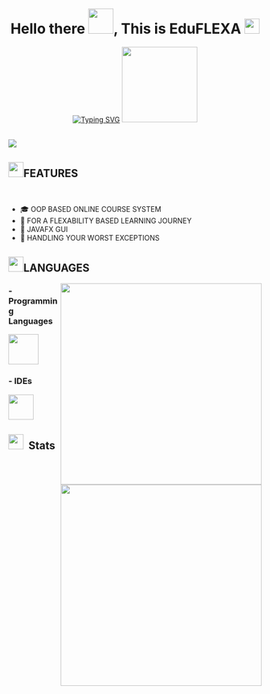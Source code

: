 <h1 align="center">Hello there <img src="https://user-images.githubusercontent.com/74038190/214644145-264f4759-7633-441e-9d67-d8dda9d50d26.gif" width="50">, This is EduFLEXA <img src="https://github.com/AhmedBakrXI/AhmedBakrXI/assets/114930002/db7b2fe1-5ff5-491c-9fec-3e13af7b3bfb" width="30"></h1>

<p align="center"><a href="https://git.io/typing-svg"><img src="https://readme-typing-svg.herokuapp.com?font=Fira+Code&pause=1000&center=true&random=false&width=435&lines=EleVate+Your+Learning+Journey;" alt="Typing SVG" /></a> <img src="https://private-user-images.githubusercontent.com/114930002/316238341-05b07571-a558-43c5-ac40-fb0be0415860.gif?jwt=eyJhbGciOiJIUzI1NiIsInR5cCI6IkpXVCJ9.eyJpc3MiOiJnaXRodWIuY29tIiwiYXVkIjoicmF3LmdpdGh1YnVzZXJjb250ZW50LmNvbSIsImtleSI6ImtleTUiLCJleHAiOjE3MTM5OTQ4MzEsIm5iZiI6MTcxMzk5NDUzMSwicGF0aCI6Ii8xMTQ5MzAwMDIvMzE2MjM4MzQxLTA1YjA3NTcxLWE1NTgtNDNjNS1hYzQwLWZiMGJlMDQxNTg2MC5naWY_WC1BbXotQWxnb3JpdGhtPUFXUzQtSE1BQy1TSEEyNTYmWC1BbXotQ3JlZGVudGlhbD1BS0lBVkNPRFlMU0E1M1BRSzRaQSUyRjIwMjQwNDI0JTJGdXMtZWFzdC0xJTJGczMlMkZhd3M0X3JlcXVlc3QmWC1BbXotRGF0ZT0yMDI0MDQyNFQyMTM1MzFaJlgtQW16LUV4cGlyZXM9MzAwJlgtQW16LVNpZ25hdHVyZT0yNWVmYTRjNDQzZDMzZjU2ZWI3ZjU0YTRkYmI3NGJhODk4MTVlMzhhYmRkY2U4MGQ5N2VlODI0NmQwNjVmZmRlJlgtQW16LVNpZ25lZEhlYWRlcnM9aG9zdCZhY3Rvcl9pZD0wJmtleV9pZD0wJnJlcG9faWQ9MCJ9.rMnNZ_lTYL8gJG5Hp485b8ZNUpcUAiSjWVXH6ew8cNE" width="150">  </p>
<br>
<img src="https://user-images.githubusercontent.com/74038190/212284100-561aa473-3905-4a80-b561-0d28506553ee.gif">
<h2><img src="https://user-images.githubusercontent.com/74038190/221352989-518609ab-b4d1-459e-929f-a08cd2bd9b3c.gif" width="30">FEATURES</h2>
<br>


- 🎓 OOP BASED ONLINE COURSE SYSTEM
- 🌱 FOR A FLEXABILITY BASED LEARNING JOURNEY
- 🎨 JAVAFX GUI
- 🔭 HANDLING YOUR WORST EXCEPTIONS

<h2><img src="https://user-images.githubusercontent.com/74038190/212284087-bbe7e430-757e-4901-90bf-4cd2ce3e1852.gif" width="30">LANGUAGES</h2>
<img src="https://user-images.githubusercontent.com/74038190/219923809-b86dc415-a0c2-4a38-bc88-ad6cf06395a8.gif" align="right" width="400">
<h3>- Programming Languages</h3>
<p>
<img src="https://github.com/bablubambal/All_logo_and_pictures/blob/main/programming%20languages/java.svg" width="60">
</p>


<h3>- IDEs</h3>
<p>
<img src="https://upload.wikimedia.org/wikipedia/commons/thumb/9/9a/Visual_Studio_Code_1.35_icon.svg/512px-Visual_Studio_Code_1.35_icon.svg.png" width="50">

</p>






<h2><img src="https://github.com/Anmol-Baranwal/Cool-GIFs-For-GitHub/assets/74038190/fa83eeb9-f4e2-4d85-93f0-688af11babf8" width="30">&nbsp; Stats</h2>
<p><img src="https://user-images.githubusercontent.com/74038190/216644497-1951db19-8f3d-4e44-ac08-8e9d7e0d94a7.gif" width="400" align="right"></p>
